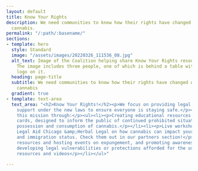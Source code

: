 ```yaml
---
layout: default
title: Know Your Rights
description: We need communities to know how their rights have changed with legalized
  cannabis.
permalink: "/:path/:basename/"
sections:
- template: hero
  style: Standard
  image: "/assets/images/20220326_111536_08.jpg"
  alt_text: Image of the Coalition helping share Know Your Rights resources as a fair.
    The image includes three people, one of which is behind a table with the Coalition's
    logo on it.
  heading: page-title
  subtitle: We need communities to know how their rights have changed with legalized
    cannabis
  gradient: true
- template: text-area
  text_area: "<h2>Know Your Rights!</h2><p>We focus on providing legal education and
    support under the new laws to ensure everyone is staying safe.</p><p>We support
    this mission through:</p><ul><li><p>Creating educational resources like our crutch
    cards, designed to inform the public of continued prohibited situations for the
    possession and consumption of cannabis.</p></li><li><p>Live workshops with partners
    Legal Aid Chicago &amp;Herbal Legal on how cannabis can impact your housing, employment,
    and immigration status. Check them out in our partners section!</p></li><li><p>Sharing
    resources and hosting events on expungement, and promoting awareness of newly
    developing legal vulnerabilities or protections afforded for the use of cannabis.</p></li><li><p>Online
    resources and videos</p></li></ul>"

---
```

